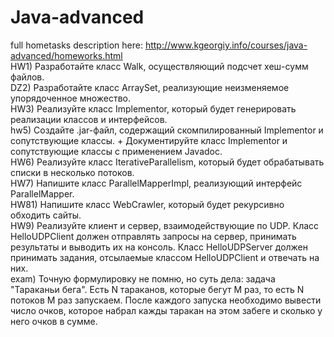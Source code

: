 # Java-advanced  
full hometasks description here: http://www.kgeorgiy.info/courses/java-advanced/homeworks.html  
HW1) Разработайте класс Walk, осуществляющий подсчет хеш-сумм файлов.  
DZ2) Разработайте класс ArraySet, реализующие неизменяемое упорядоченное множество.  
HW3) Реализуйте класс Implementor, который будет генерировать реализации классов и интерфейсов.  
hw5) Создайте .jar-файл, содержащий скомпилированный Implementor и сопутствующие классы. + Документируйте класс Implementor и сопутствующие классы с применением Javadoc.  
HW6) Реализуйте класс IterativeParallelism, который будет обрабатывать списки в несколько потоков.  
HW7) Напишите класс ParallelMapperImpl, реализующий интерфейс ParallelMapper.  
HW81) Напишите класс WebCrawler, который будет рекурсивно обходить сайты.<br/>
HW9) Реализуйте клиент и сервер, взаимодействующие по UDP.
Класс HelloUDPClient должен отправлять запросы на сервер, принимать результаты и выводить их на консоль.
Класс HelloUDPServer должен принимать задания, отсылаемые классом HelloUDPClient и отвечать на них.<br/>
exam) Точную формулировку не помню, но суть дела: задача "Тараканьи бега". Есть N тараканов, которые бегут M раз, то есть N потоков M раз запускаем. После каждого запуска необходимо вывести число очков, которое набрал кажды таракан на этом забеге и сколько у него очков в сумме.
